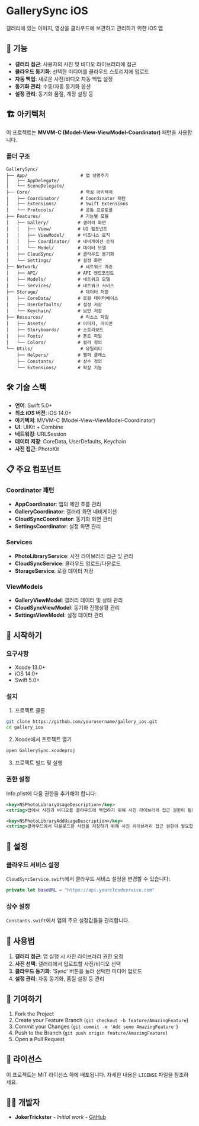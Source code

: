 # GallerySync iOS

갤러리에 있는 이미지, 영상을 클라우드에 보관하고 관리하기 위한 iOS 앱

## 📱 기능

- **갤러리 접근**: 사용자의 사진 및 비디오 라이브러리에 접근
- **클라우드 동기화**: 선택한 미디어를 클라우드 스토리지에 업로드
- **자동 백업**: 새로운 사진/비디오 자동 백업 설정
- **동기화 관리**: 수동/자동 동기화 옵션
- **설정 관리**: 동기화 품질, 계정 설정 등

## 🏗️ 아키텍처

이 프로젝트는 **MVVM-C (Model-View-ViewModel-Coordinator)** 패턴을 사용합니다.

### 폴더 구조

```
GallerySync/
├── App/                    # 앱 생명주기
│   ├── AppDelegate/
│   └── SceneDelegate/
├── Core/                   # 핵심 아키텍처
│   ├── Coordinator/        # Coordinator 패턴
│   ├── Extensions/         # Swift Extensions
│   └── Protocols/          # 공통 프로토콜
├── Features/               # 기능별 모듈
│   ├── Gallery/           # 갤러리 화면
│   │   ├── View/          # UI 컴포넌트
│   │   ├── ViewModel/     # 비즈니스 로직
│   │   ├── Coordinator/   # 네비게이션 로직
│   │   └── Model/         # 데이터 모델
│   ├── CloudSync/         # 클라우드 동기화
│   └── Settings/          # 설정 화면
├── Network/                # 네트워크 계층
│   ├── API/               # API 엔드포인트
│   ├── Models/            # 네트워크 모델
│   └── Services/          # 네트워크 서비스
├── Storage/                # 데이터 저장
│   ├── CoreData/          # 로컬 데이터베이스
│   ├── UserDefaults/      # 설정 저장
│   └── Keychain/          # 보안 저장
├── Resources/              # 리소스 파일
│   ├── Assets/            # 이미지, 아이콘
│   ├── Storyboards/       # 스토리보드
│   ├── Fonts/             # 폰트 파일
│   └── Colors/            # 컬러 정의
└── Utils/                  # 유틸리티
    ├── Helpers/           # 헬퍼 클래스
    ├── Constants/         # 상수 정의
    └── Extensions/        # 확장 기능
```

## 🛠️ 기술 스택

- **언어**: Swift 5.0+
- **최소 iOS 버전**: iOS 14.0+
- **아키텍처**: MVVM-C (Model-View-ViewModel-Coordinator)
- **UI**: UIKit + Combine
- **네트워킹**: URLSession
- **데이터 저장**: CoreData, UserDefaults, Keychain
- **사진 접근**: PhotoKit

## 📋 주요 컴포넌트

### Coordinator 패턴
- **AppCoordinator**: 앱의 메인 흐름 관리
- **GalleryCoordinator**: 갤러리 화면 네비게이션
- **CloudSyncCoordinator**: 동기화 화면 관리
- **SettingsCoordinator**: 설정 화면 관리

### Services
- **PhotoLibraryService**: 사진 라이브러리 접근 및 관리
- **CloudSyncService**: 클라우드 업로드/다운로드
- **StorageService**: 로컬 데이터 저장

### ViewModels
- **GalleryViewModel**: 갤러리 데이터 및 상태 관리
- **CloudSyncViewModel**: 동기화 진행상황 관리
- **SettingsViewModel**: 설정 데이터 관리

## 🚀 시작하기

### 요구사항
- Xcode 13.0+
- iOS 14.0+
- Swift 5.0+

### 설치

1. 프로젝트 클론
```bash
git clone https://github.com/yourusername/gallery_ios.git
cd gallery_ios
```

2. Xcode에서 프로젝트 열기
```bash
open GallerySync.xcodeproj
```

3. 프로젝트 빌드 및 실행

### 권한 설정

Info.plist에 다음 권한을 추가해야 합니다:

```xml
<key>NSPhotoLibraryUsageDescription</key>
<string>앱에서 사진과 비디오를 클라우드에 백업하기 위해 사진 라이브러리 접근 권한이 필요합니다.</string>

<key>NSPhotoLibraryAddUsageDescription</key>
<string>클라우드에서 다운로드한 사진을 저장하기 위해 사진 라이브러리 접근 권한이 필요합니다.</string>
```

## 🔧 설정

### 클라우드 서비스 설정

`CloudSyncService.swift`에서 클라우드 서비스 설정을 변경할 수 있습니다:

```swift
private let baseURL = "https://api.yourcloudservice.com"
```

### 상수 설정

`Constants.swift`에서 앱의 주요 설정값들을 관리합니다.

## 📱 사용법

1. **갤러리 접근**: 앱 실행 시 사진 라이브러리 권한 요청
2. **사진 선택**: 갤러리에서 업로드할 사진/비디오 선택
3. **클라우드 동기화**: 'Sync' 버튼을 눌러 선택한 미디어 업로드
4. **설정 관리**: 자동 동기화, 품질 설정 등 관리

## 🤝 기여하기

1. Fork the Project
2. Create your Feature Branch (`git checkout -b feature/AmazingFeature`)
3. Commit your Changes (`git commit -m 'Add some AmazingFeature'`)
4. Push to the Branch (`git push origin feature/AmazingFeature`)
5. Open a Pull Request

## 📄 라이선스

이 프로젝트는 MIT 라이선스 하에 배포됩니다. 자세한 내용은 `LICENSE` 파일을 참조하세요.

## 👨‍💻 개발자

- **JokerTrickster** - *Initial work* - [GitHub](https://github.com/JokerTrickster)
